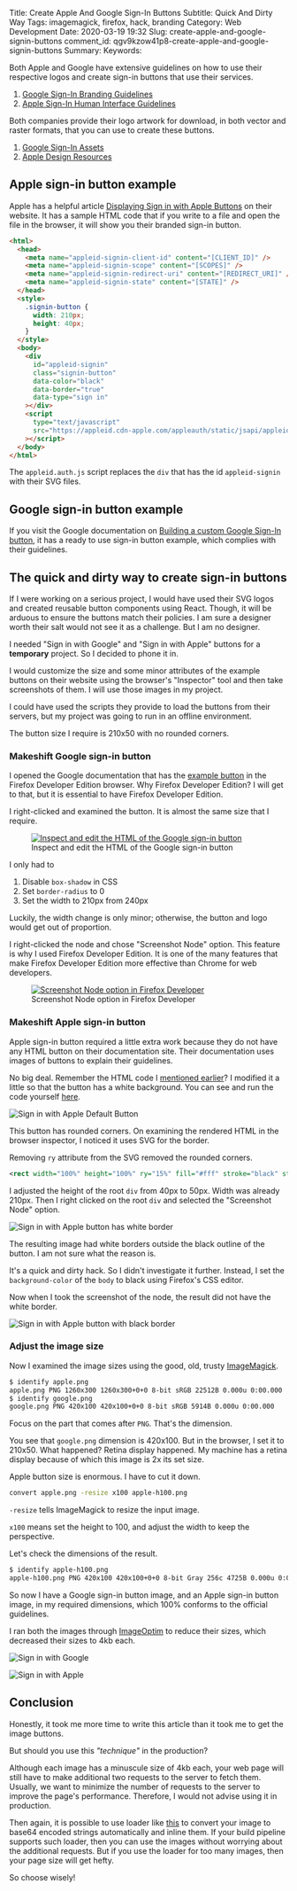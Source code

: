 Title: Create Apple And Google Sign-In Buttons
Subtitle: Quick And Dirty Way
Tags: imagemagick, firefox, hack, branding
Category: Web Development
Date: 2020-03-19 19:32
Slug: create-apple-and-google-signin-buttons
comment_id: qgv9kzow41p8-create-apple-and-google-signin-buttons
Summary:
Keywords:

Both Apple and Google have extensive guidelines on how to use their respective logos and create sign-in buttons that use their services.

1. [Google Sign-In Branding Guidelines](https://developers.google.com/identity/branding-guidelines)
1. [Apple Sign-In Human Interface Guidelines](https://developer.apple.com/design/human-interface-guidelines/sign-in-with-apple/overview/buttons/)

Both companies provide their logo artwork for download, in both vector and raster formats, that you can use to create these buttons.

1. [Google Sign-In Assets](https://developers.google.com/identity/branding-guidelines)
1. [Apple Design Resources](https://developer.apple.com/design/resources/)

## Apple sign-in button example

Apple has a helpful article [Displaying Sign in with Apple Buttons](https://developer.apple.com/documentation/signinwithapplejs/displaying_sign_in_with_apple_buttons) on their website. It has a sample HTML code that if you write to a file and open the file in the browser, it will show you their branded sign-in button.

```html
<html>
  <head>
    <meta name="appleid-signin-client-id" content="[CLIENT_ID]" />
    <meta name="appleid-signin-scope" content="[SCOPES]" />
    <meta name="appleid-signin-redirect-uri" content="[REDIRECT_URI]" />
    <meta name="appleid-signin-state" content="[STATE]" />
  </head>
  <style>
    .signin-button {
      width: 210px;
      height: 40px;
    }
  </style>
  <body>
    <div
      id="appleid-signin"
      class="signin-button"
      data-color="black"
      data-border="true"
      data-type="sign in"
    ></div>
    <script
      type="text/javascript"
      src="https://appleid.cdn-apple.com/appleauth/static/jsapi/appleid/1/en_US/appleid.auth.js"
    ></script>
  </body>
</html>
```

The `appleid.auth.js` script replaces the `div` that has the id `appleid-signin` with their SVG files.

## Google sign-in button example

If you visit the Google documentation on [Building a custom Google Sign-In button](https://developers.google.com/identity/sign-in/web/build-button), it has a ready to use sign-in button example, which complies with their guidelines.

## The quick and dirty way to create sign-in buttons

If I were working on a serious project, I would have used their SVG logos and
created reusable button components using React. Though, it will be arduous to ensure
the buttons match their policies. I am sure a designer worth their salt would not see it as a challenge. But I am no designer.

I needed "Sign in with Google" and "Sign in with Apple" buttons for a **temporary** project. So I decided to phone it in.

I would customize the size and some minor attributes of the example buttons on their website using the browser's "Inspector" tool and then take screenshots of them. I will use those images in my project.

I could have used the scripts they provide to load the buttons from their servers, but my project was going to run in an offline environment.

The button size I require is 210x50 with no rounded corners.

### Makeshift Google sign-in button

I opened the Google documentation that has the [example
button](https://developers.google.com/identity/sign-in/web/build-button) in the
Firefox Developer Edition browser. Why Firefox Developer Edition? I will get to that, but it is essential to have Firefox Developer Edition.

I right-clicked and examined the button. It is almost the same size that I require.

<div class="elegant-gallery" itemscope itemtype="http://schema.org/ImageGallery">
  <figure
    itemprop="associatedMedia"
    itemscope
    itemtype="http://schema.org/ImageObject"
  >
    <a
      href="/images/create-apple-google-signin-buttons-quick-dirty-way-edit-google.png"
      itemprop="contentUrl"
      data-size="2282x806"
    >
      <img
        src="/images/create-apple-google-signin-buttons-quick-dirty-way-edit-google-thumbnail.png"
        itemprop="thumbnail"
        alt="Inspect and edit the HTML of the Google sign-in button"
      />
    </a>
    <figcaption itemprop="caption description">
      Inspect and edit the HTML of the Google sign-in button
    </figcaption>
  </figure>
</div>

I only had to

1. Disable `box-shadow` in CSS
1. Set `border-radius` to 0
1. Set the width to 210px from 240px

Luckily, the width change is only minor; otherwise, the button and logo would get out of proportion.

I right-clicked the node and chose "Screenshot Node" option. This feature is why I used Firefox Developer Edition. It is one of the many features that make Firefox Developer Edition more effective than Chrome for web developers.

<div class="elegant-gallery" itemscope itemtype="http://schema.org/ImageGallery">
  <figure
    itemprop="associatedMedia"
    itemscope
    itemtype="http://schema.org/ImageObject"
  >
    <a
      href="/images/create-apple-google-signin-buttons-quick-dirty-way-screenshot-node.png"
      itemprop="contentUrl"
      data-size="1042x744"
    >
      <img
        src="/images/create-apple-google-signin-buttons-quick-dirty-way-screenshot-node-thumbnail.png"
        itemprop="thumbnail"
        alt="Screenshot Node option in Firefox Developer"
      />
    </a>
    <figcaption itemprop="caption description">
      Screenshot Node option in Firefox Developer
    </figcaption>
  </figure>
</div>

### Makeshift Apple sign-in button

Apple sign-in button required a little extra work because they do not have any HTML button on their documentation site. Their documentation uses images of buttons to explain their guidelines.

No big deal. Remember the HTML code I [mentioned earlier](#apple-sign-in-button-example)? I modified it a little so that the button has a white background. You can see and run the code yourself [here](https://repl.it/@talha131/Displaying-Sign-in-with-Apple-Buttons).

![Sign in with Apple Default Button](/images/create-apple-google-signin-buttons-quick-dirty-way-default-apple.png)

This button has rounded corners. On examining the rendered HTML in the browser inspector, I noticed it uses SVG for the border.

Removing `ry` attribute from the SVG removed the rounded corners.

```svg
<rect width="100%" height="100%" ry="15%" fill="#fff" stroke="black" stroke-width="1" stroke-linecap="round"></rect>
```

I adjusted the height of the root `div` from 40px to 50px. Width was already 210px. Then I right clicked on the root `div` and selected the "Screenshot Node" option.

![Sign in with Apple button has white border](/images/create-apple-google-signin-buttons-quick-dirty-way-apple-white-border.png)

The resulting image had white borders outside the black outline of the button. I am not sure what the reason is.

It's a quick and dirty hack. So I didn't investigate it further. Instead, I set the `background-color` of the `body` to black using Firefox's CSS editor.

Now when I took the screenshot of the node, the result did not have the white border.

![Sign in with Apple button with black border](/images/create-apple-google-signin-buttons-quick-dirty-way-apple-black-border.png)

### Adjust the image size

Now I examined the image sizes using the good, old, trusty [ImageMagick](https://imagemagick.org/).

```bash
$ identify apple.png
apple.png PNG 1260x300 1260x300+0+0 8-bit sRGB 22512B 0.000u 0:00.000
$ identify google.png
google.png PNG 420x100 420x100+0+0 8-bit sRGB 5914B 0.000u 0:00.000
```

Focus on the part that comes after `PNG`. That's the dimension.

You see that `google.png` dimension is 420x100. But in the browser, I set it to
210x50. What happened? Retina display happened. My machine has a retina display
because of which this image is 2x its set size.

Apple button size is enormous. I have to cut it down.

```bash
convert apple.png -resize x100 apple-h100.png
```

`-resize` tells ImageMagick to resize the input image.

`x100` means set the height to 100, and adjust the width to keep the perspective.

Let's check the dimensions of the result.

```bash
$ identify apple-h100.png
apple-h100.png PNG 420x100 420x100+0+0 8-bit Gray 256c 4725B 0.000u 0:00.000
```

So now I have a Google sign-in button image, and an Apple sign-in button image, in my required dimensions, which 100% conforms to the official guidelines.

I ran both the images through [ImageOptim](https://imageoptim.com/mac) to reduce their sizes, which decreased their sizes to 4kb each.

![Sign in with Google](/images/create-apple-google-signin-buttons-quick-dirty-way-google.png)

![Sign in with Apple](/images/create-apple-google-signin-buttons-quick-dirty-way-apple.png)

## Conclusion

Honestly, it took me more time to write this article than it took me to get the image buttons.

But should you use this _"technique"_ in the production?

Although each image
has a minuscule size of 4kb each, your web page will still have to make
additional two requests to the server to fetch them. Usually, we want to
minimize the number of requests to the server to improve the page's
performance. Therefore, I would not advise using it in production.

Then again, it is possible to use loader like [this](https://www.npmjs.com/package/base64-inline-loader) to convert your image to base64 encoded strings automatically and inline them. If your build pipeline supports such loader, then you can use the images without worrying about the additional requests. But if you use the loader for too many images, then your page size will get hefty.

So choose wisely!
